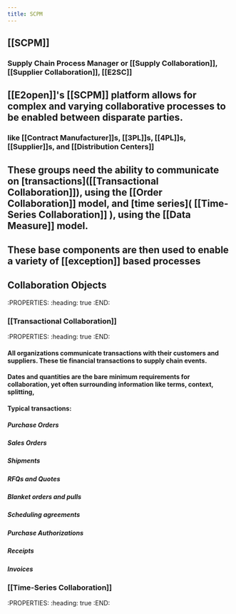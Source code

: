```yaml
---
title: SCPM
---
```


## [[SCPM]]
### Supply Chain Process Manager or [[Supply Collaboration]], [[Supplier Collaboration]], [[E2SC]]
## [[E2open]]'s [[SCPM]] platform allows for complex and varying collaborative processes to be enabled between disparate parties.
### like [[Contract Manufacturer]]s, [[3PL]]s, [[4PL]]s, [[Supplier]]s, and [[Distribution Centers]]
## These groups need the ability to communicate on [transactions]([[Transactional Collaboration]]), using the [[Order Collaboration]] model, and [time series]( [[Time-Series Collaboration]] ), using the [[Data Measure]] model.
## These base components are then used to enable a variety of [[exception]] based processes
## Collaboration Objects
:PROPERTIES:
:heading: true
:END:
### [[Transactional Collaboration]]
:PROPERTIES:
:heading: true
:END:
#### All organizations communicate transactions with their customers and suppliers. These tie financial transactions to supply chain events.
#### Dates and quantities are the bare minimum requirements for collaboration, yet often surrounding information like terms, context, splitting,
#### Typical transactions:
##### Purchase Orders
##### Sales Orders
##### Shipments
##### RFQs and Quotes
##### Blanket orders and pulls
##### Scheduling agreements
##### Purchase Authorizations
##### Receipts
##### Invoices
####
### [[Time-Series Collaboration]]
:PROPERTIES:
:heading: true
:END:
####
